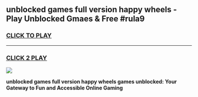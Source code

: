 
## unblocked games full version happy wheels - Play Unblocked Gmaes & Free #rula9
<h3>
<a href="https://premium.freeplayer.one?title=unblocked_games_full_version_happy_wheels&ref=01M">CLICK TO PLAY</a></h3>
<hr>

<h3>
<a href="https://premium.freeplayer.one?title=unblocked_games_full_version_happy_wheels&ref=01M">CLICK 2 PLAY</a>
  
</h3>

<a href="https://premium.freeplayer.one?title=unblocked_games_full_version_happy_wheels&ref=01M"><img src="https://clearcache.store/games.png"></a>


**unblocked games full version happy wheels games unblocked: Your Gateway to Fun and Accessible Online Gaming**
